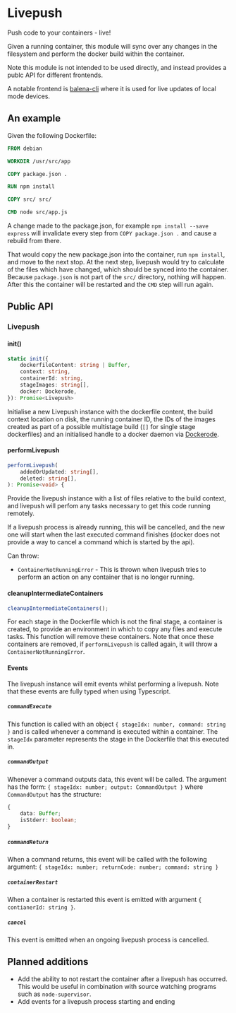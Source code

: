 # Livepush

Push code to your containers - live!

Given a running container, this module will sync over any
changes in the filesystem and perform the docker build
within the container.

Note this module is not intended to be used directly, and
instead provides a publc API for different frontends.

A notable frontend is
[balena-cli](https://github.com/balena-io/balena-cli) where
it is used for live updates of local mode devices.

## An example

Given the following Dockerfile:

```Dockerfile
FROM debian

WORKDIR /usr/src/app

COPY package.json .

RUN npm install

COPY src/ src/

CMD node src/app.js
```

A change made to the package.json, for example
`npm install --save express` will invalidate every step from
`COPY package.json .` and cause a rebuild from there.

That would copy the new package.json into the container, run
`npm install`, and move to the next stop. At the next step,
livepush would try to calculate of the files which have
changed, which should be synced into the container. Because
`package.json` is not part of the `src/` directory, nothing
will happen. After this the container will be restarted and
the `CMD` step will run again.

## Public API

### Livepush

#### init()

```typescript
static init({
	dockerfileContent: string | Buffer,
	context: string,
	containerId: string,
	stageImages: string[],
	docker: Dockerode,
}): Promise<Livepush>
```

Initialise a new Livepush instance with the dockerfile
content, the build context location on disk, the running
container ID, the IDs of the images created as part of a
possible multistage build (`[]` for single stage
dockerfiles) and an initialised handle to a docker daemon
via [Dockerode](https://github.com/apocas/dockerode).

#### performLivepush

```typescript
performLivepush(
	addedOrUpdated: string[],
	deleted: string[],
): Promise<void> {
```

Provide the livepush instance with a list of files relative
to the build context, and livepush will perfom any tasks
necessary to get this code running remotely.

If a livepush process is already running, this will be
cancelled, and the new one will start when the last executed
command finishes (docker does not provide a way to cancel a
command which is started by the api).

Can throw:

- `ContainerNotRunningError` - This is thrown when livepush
  tries to perform an action on any container that is no
  longer running.

#### cleanupIntermediateContainers

```typescript
cleanupIntermediateContainers();
```

For each stage in the Dockerfile which is not the final
stage, a container is created, to provide an environment in
which to copy any files and execute tasks. This function
will remove these containers. Note that once these
containers are removed, if `performLivepush` is called
again, it will throw a `ContainerNotRunningError`.

#### Events

The livepush instance will emit events whilst performing a
livepush. Note that these events are fully typed when using Typescript.

##### `commandExecute`

This function is called with an object `{ stageIdx: number, command: string }` and is called whenever a command is executed within a container. The
`stageIdx` parameter represents the stage in the Dockerfile that this
executed in.

##### `commandOutput`

Whenever a command outputs data, this event will be called. The argument has the form:
`{ stageIdx: number; output: CommandOutput }`
where `CommandOutput` has the structure:

```typescript
{
	data: Buffer;
	isStderr: boolean;
}
```

##### `commandReturn`

When a command returns, this event will be called with the
following argument: `{ stageIdx: number; returnCode: number; command: string }`

##### `containerRestart`

When a container is restarted this event is emitted with
argument `{ contianerId: string }`.

##### `cancel`

This event is emitted when an ongoing livepush process is cancelled.

## Planned additions

- Add the ability to not restart the container after a
  livepush has occurred. This would be useful in combination
  with source watching programs such as `node-supervisor`.
- Add events for a livepush process starting and ending

